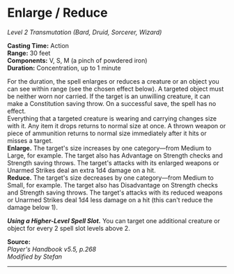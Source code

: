 # Enlarge / Reduce
*Level 2 Transmutation (Bard, Druid, Sorcerer, Wizard)*

**Casting Time:** Action  
**Range:** 30 feet  
**Components:** V, S, M (a pinch of powdered iron)  
**Duration:** Concentration, up to 1 minute

For the duration, the spell enlarges or reduces a creature or an object you can see within range (see the chosen effect below). A targeted object must be neither worn nor carried. If the target is an unwilling creature, it can make a Constitution saving throw. On a successful save, the spell has no effect.  
Everything that a targeted creature is wearing and carrying changes size with it. Any item it drops returns to normal size at once. A thrown weapon or piece of ammunition returns to normal size immediately after it hits or misses a target.  
**Enlarge.** The target's size increases by one category—from Medium to Large, for example. The target also has Advantage on Strength checks and Strength saving throws. The target's attacks with its enlarged weapons or Unarmed Strikes deal an extra 1d4 damage on a hit.  
**Reduce.** The target's size decreases by one category—from Medium to Small, for example. The target also has Disadvantage on Strength checks and Strength saving throws. The target's attacks with its reduced weapons or Unarmed Strikes deal 1d4 less damage on a hit (this can't reduce the damage below 1).

***Using a Higher-Level Spell Slot.*** You can target one additional creature or object for every 2 spell slot levels above 2.

**Source:**  
*Player's Handbook v5.5, p.268*  
*Modified by Stefan*  


---